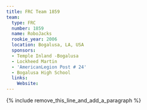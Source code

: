 ```yaml
---
title: FRC Team 1859
team:
  type: FRC
  number: 1859
  name: RoboJacks
  rookie_year: 2006
  location: Bogalusa, LA, USA
  sponsors:
  - Temple Inland -Bogalusa
  - Lockheed Martin
  - 'AmericanLegion Post # 24'
  - Bogalusa High School
  links:
    Website:
---
```


{% include remove_this_line_and_add_a_paragraph %}